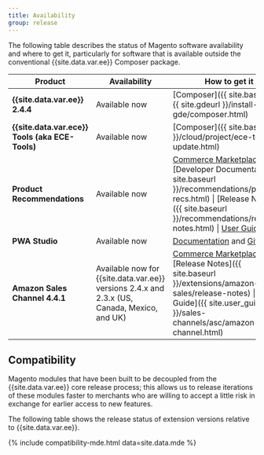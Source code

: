 ```yaml
---
title: Availability
group: release
---
```


The following table describes the status of Magento software availability and where to get it, particularly for software that is available outside the conventional {{site.data.var.ee}} Composer package.

| Product                                         | Availability                                                                                 | How to get it                                                                                                                                                                                                                                                                                                                                               |
|-------------------------------------------------|----------------------------------------------------------------------------------------------|-------------------------------------------------------------------------------------------------------------------------------------------------------------------------------------------------------------------------------------------------------------------------------------------------------------------------------------------------------------|
| **{{site.data.var.ee}} 2.4.4**                  | Available now                                                                                | [Composer]({{ site.baseurl }}{{ site.gdeurl }}/install-gde/composer.html)                                                                                                                                                                                                                                                                                   |
| **{{site.data.var.ece}} Tools (aka ECE-Tools)** | Available now                                                                                | [Composer]({{ site.baseurl }}/cloud/project/ece-tools-update.html)                                                                                                                                                                                                                                                                                          |
| **Product Recommendations**                     | Available now                                                                                | [Commerce Marketplace](https://marketplace.magento.com/magento-product-recommendations.html) \| [Developer Documentation]({{ site.baseurl }}/recommendations/product-recs.html) \| [Release Notes]({{ site.baseurl }}/recommendations/release-notes.html) \| [User Guide](https://docs.magento.com/m2/ee/user_guide/marketing/product-recommendations.html) |
| **PWA Studio**                                  | Available now                                                                                | [Documentation](http://pwastudio.io) and [GitHub](https://github.com/magento-research/pwa-studio)                                                                                                                                                                                                                                                           |
| **Amazon Sales Channel 4.4.1**                  | Available now for {{site.data.var.ee}} versions 2.4.x and 2.3.x (US, Canada, Mexico, and UK) | [Commerce Marketplace](https://marketplace.magento.com/magento-module-amazon.html) \| [Release Notes]({{ site.baseurl }}/extensions/amazon-sales/release-notes) \| [User Guide]({{ site.user_guide_url }}/sales-channels/asc/amazon-sales-channel.html)                                                                                                     |

## Compatibility

Magento modules that have been built to be decoupled from the {{site.data.var.ee}} core release process; this allows us to release iterations of these modules faster to merchants who are willing to accept a little risk in exchange for earlier access to new features.

The following table shows the release status of extension versions relative to {{site.data.var.ee}}.

{% include compatibility-mde.html data=site.data.mde %}
